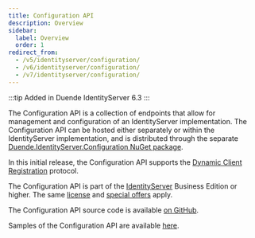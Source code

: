 ```yaml
---
title: Configuration API
description: Overview
sidebar:
  label: Overview
  order: 1
redirect_from:
  - /v5/identityserver/configuration/
  - /v6/identityserver/configuration/
  - /v7/identityserver/configuration/
---
```


:::tip
Added in Duende IdentityServer 6.3
:::

The Configuration API is a collection of endpoints that allow for management and
configuration of an IdentityServer implementation. The Configuration API can be
hosted either separately or within the IdentityServer implementation, and is
distributed through the separate [Duende.IdentityServer.Configuration NuGet
package](https://www.nuget.org/packages/Duende.IdentityServer.Configuration).

In this initial release, the Configuration API supports the [Dynamic Client
Registration](/identityserver/configuration/dcr/) protocol. 

The Configuration API is part of the
[IdentityServer](https://duendesoftware.com/products/identityserver) 
Business Edition or higher. The same [license](https://duendesoftware.com/products/identityserver#pricing) 
and [special offers](https://duendesoftware.com/specialoffers) apply.

The Configuration API source code is available [on
GitHub](https://github.com/DuendeSoftware/products/tree/main/identity-server/src/Configuration).

Samples of the Configuration API are available [here](/identityserver/samples/configuration/).
